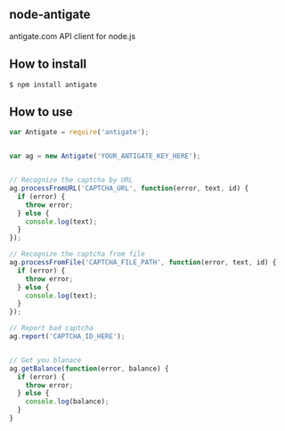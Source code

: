 node-antigate
-------------

antigate.com API client for node.js



How to install
--------------

    $ npm install antigate


How to use
----------

```javascript
var Antigate = require('antigate');


var ag = new Antigate('YOUR_ANTIGATE_KEY_HERE');


// Recognize the captcha by URL
ag.processFromURL('CAPTCHA_URL', function(error, text, id) {
  if (error) {
    throw error;
  } else {
    console.log(text);
  }
});

// Recognize the captcha from file
ag.processFromFile('CAPTCHA_FILE_PATH', function(error, text, id) {
  if (error) {
    throw error;
  } else {
    console.log(text);
  }
});

// Report bad captcha
ag.report('CAPTCHA_ID_HERE');


// Get you blanace
ag.getBalance(function(error, balance) {
  if (error) {
    throw error;
  } else {
    console.log(balance);
  }
}

```
